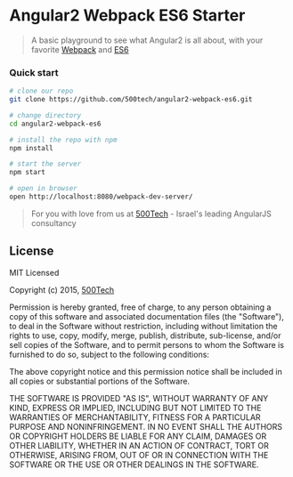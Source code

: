 # Angular2 Webpack ES6 Starter

> A basic playground to see what Angular2 is all about, with your favorite [Webpack](https://webpack.github.io/) and [ES6](https://babeljs.io/)

### Quick start

```bash
# clone our repo
git clone https://github.com/500tech/angular2-webpack-es6.git 

# change directory
cd angular2-webpack-es6

# install the repo with npm
npm install

# start the server
npm start 

# open in browser
open http://localhost:8080/webpack-dev-server/
```

> For you with love from us at [500Tech](http://500Tech.com) - Israel's leading AngularJS consultancy

## License

MIT Licensed

Copyright (c) 2015, [500Tech](http://500tech.com)

Permission is hereby granted, free of charge, to any person obtaining a copy of this software and associated
documentation files (the "Software"), to deal in the Software without restriction, including without limitation the
rights to use, copy, modify, merge, publish, distribute, sub-license, and/or sell copies of the Software, and to
permit persons to whom the Software is furnished to do so, subject to the following conditions:

The above copyright notice and this permission notice shall be included in all copies or substantial portions of the
Software.

THE SOFTWARE IS PROVIDED "AS IS", WITHOUT WARRANTY OF ANY KIND, EXPRESS OR IMPLIED, INCLUDING BUT NOT LIMITED TO THE
WARRANTIES OF MERCHANTABILITY, FITNESS FOR A PARTICULAR PURPOSE AND NONINFRINGEMENT. IN NO EVENT SHALL THE AUTHORS OR
COPYRIGHT HOLDERS BE LIABLE FOR ANY CLAIM, DAMAGES OR OTHER LIABILITY, WHETHER IN AN ACTION OF CONTRACT, TORT OR
OTHERWISE, ARISING FROM, OUT OF OR IN CONNECTION WITH THE SOFTWARE OR THE USE OR OTHER DEALINGS IN THE SOFTWARE.